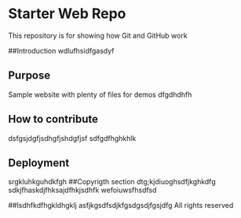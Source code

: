 # Starter Web Repo

This repository is for showing how Git and GitHub work


##Introduction
wdlufhsidfgasdyf

## Purpose

Sample website with plenty of files for demos
dfgdhdhfh

## How to contribute
dsfgsjdgfjsdhgfjshdgfjsf
sdfgdfhghkhlk

## Deployment
srgkluhkguhdkfgh
##Copyrigth section
dtg;kjdiuoghsdfjkghkdfg
sdkjfhaskdjfhksajdfhkjsdhfk
wefoiuwsfhsdfsd

##lsdhfkdfhgkldhgklj
asfjkgsdfsdjkfgsdgsdjfgsjdfg
All rights reserved
